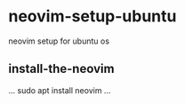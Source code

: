 # neovim-setup-ubuntu
neovim setup for ubuntu os

## install-the-neovim
...
sudo apt install neovim
...
